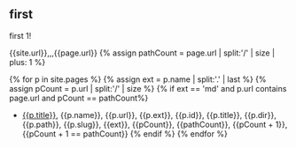 ## first

first 1!

{{site.url}},,,{{page.url}}
{% assign pathCount = page.url | split:'/' | size | plus: 1 %}

{% for p in site.pages %}
{% assign ext = p.name | split:'.' | last %}
{% assign pCount = p.url | split:'/' | size %}
{% if ext == 'md' and p.url contains page.url and pCount == pathCount%}
- [{{p.title}}](/test{{p.url}}), {{p.name}}, {{p.url}}, {{p.ext}}, {{p.id}}, {{p.title}}, {{p.dir}}, {{p.path}}, {{p.slug}}, {{ext}}, {{pCount}}, {{pathCount}}, {{pCount + 1}}, {{pCount + 1 == pathCount}}
{% endif %}
{% endfor %}

